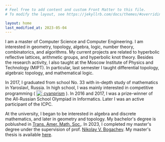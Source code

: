 ```yaml
---
# Feel free to add content and custom Front Matter to this file.
# To modify the layout, see https://jekyllrb.com/docs/themes/#overriding-theme-defaults

layout: home
last_modified_at: 2023-05-04
---
```


I am a master of Computer Science and Computer Engineering. I am interested in geometry, topology, algebra, logic, number theory, combinatorics, and algorithms. My current projects are related to hyperbolic reflective lattices, arithmetic groups, and hyperbolic knot theory. Besides the research activity, I also taught at the Moscow Institute of Physics and Technology (MIPT). In particular, last semester I taught differential topology, algebraic topology, and mathematical logic.

In 2017, I graduated from school No. 33 with in-depth study of mathematics in Yaroslavl, Russia. In high school, I was mainly interested in competitive programming <span style="white-space: nowrap;">( <a href="https://codeforces.com/profile/Cyanprism"><img src="{{ '/assets/codeforces_logo.png' | relative_url }}" width="20px" style="vertical-align: sub;"> <span class="username">cyanprism</span></a> ).</span> In 2016 and 2017, I was a prize-winner of the All-Russian School Olympiad in Informatics. Later I was an active participant of the ICPC.

At the university, I began to be interested in algebra and discrete mathematics, and later in geometry and topology. My bachelor's degree is poblushed in [Trans. Amer. Math. Soc.](https://www.ams.org/journals/tran/0000-000-00/S0002-9947-2023-08967-X/?active=current). In 2023, I completed my master's degree under the supervision of prof. [Nikolay V. Bogachev](https://nvbogachev.netlify.app). My master's thesis is available [here](https://cyanprism.github.io/masters_thesis.pdf).

